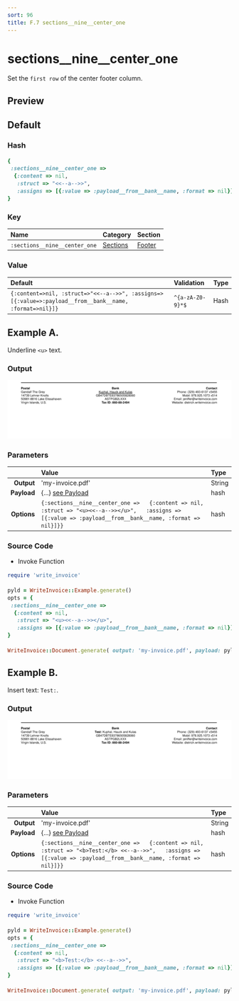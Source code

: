 ```yaml
---
sort: 96
title: F.7 sections__nine__center_one
---
```

# sections__nine__center_one

Set the `first row` of the center footer column.


## Preview

<div >
    <canvas id='canvas' search=':sections__nine__center_one' palette='option_detail'></canvas>
</div>
<script src="../assets/js/marker.js"></script>  

 
## Default

### Hash

```ruby
{
 :sections__nine__center_one => 
  {:content => nil,
   :struct => "<<--a-->>",
   :assigns => [{:value => :payload__from__bank__name, :format => nil}]}
} 
```

### Key

| **Name** | **Category** | **Section** |
| :--- | :--- | :--- |
| ```:sections__nine__center_one``` |  [Sections](./#sections) | [Footer](/sections/footer) |

### Value



| **Default**| **Validation**| **Type** |
| :--- | :--- | :--- |
| ```{:content=>nil, :struct=>"<<--a-->>", :assigns=>[{:value=>:payload__from__bank__name, :format=>nil}]}``` | ```^{a-zA-Z0-9}*$``` | Hash |

## Example A.

Underline `<u>` text.

### Output

<img src="../assets/images/options/sections__nine__center_one--a.png">



### Parameters

| | **Value** | **Type** |
|------:|:------|:------|
| **Output** | 'my-invoice.pdf' | String |
| **Payload** | {...} [see Payload](../payload) | hash |
| **Options** | ```{:sections__nine__center_one =>   {:content => nil,   :struct => "<u><<--a-->></u>",   :assigns => [{:value => :payload__from__bank__name, :format => nil}]}}``` | hash |


### Source Code

* Invoke Function

```ruby
require 'write_invoice'
 
pyld = WriteInvoice::Example.generate()
opts = {
 :sections__nine__center_one => 
  {:content => nil,
   :struct => "<u><<--a-->></u>",
   :assigns => [{:value => :payload__from__bank__name, :format => nil}]}
}
 
WriteInvoice::Document.generate( output: 'my-invoice.pdf', payload: pyld, options: opts )

```

## Example B.

Insert text: `Test:`.

### Output

<img src="../assets/images/options/sections__nine__center_one--b.png">



### Parameters

| | **Value** | **Type** |
|------:|:------|:------|
| **Output** | 'my-invoice.pdf' | String |
| **Payload** | {...} [see Payload](../payload) | hash |
| **Options** | ```{:sections__nine__center_one =>   {:content => nil,   :struct => "<b>Test:</b> <<--a-->>",   :assigns => [{:value => :payload__from__bank__name, :format => nil}]}}``` | hash |


### Source Code

* Invoke Function

```ruby
require 'write_invoice'
 
pyld = WriteInvoice::Example.generate()
opts = {
 :sections__nine__center_one => 
  {:content => nil,
   :struct => "<b>Test:</b> <<--a-->>",
   :assigns => [{:value => :payload__from__bank__name, :format => nil}]}
}
 
WriteInvoice::Document.generate( output: 'my-invoice.pdf', payload: pyld, options: opts )

```

